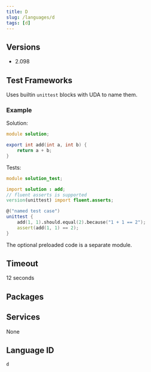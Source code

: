 ```yaml
---
title: D
slug: /languages/d
tags: [d]
---
```



## Versions

- 2.098

## Test Frameworks

Uses builtin `unittest` blocks with UDA to name them.

### Example

Solution:
```d
module solution;

export int add(int a, int b) {
    return a + b;
}
```

Tests:
```d
module solution_test;

import solution : add;
// fluent asserts is supported
version(unittest) import fluent.asserts;

@("named test case")
unittest {
    add(1, 1).should.equal(2).because("1 + 1 == 2");
    assert(add(1, 1) == 2);
}
```

The optional preloaded code is a separate module.

## Timeout

12 seconds

## Packages

## Services

None

## Language ID

`d`
